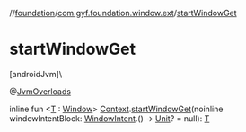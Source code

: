 //[foundation](../../index.md)/[com.gyf.foundation.window.ext](index.md)/[startWindowGet](start-window-get.md)

# startWindowGet

[androidJvm]\

@[JvmOverloads](https://kotlinlang.org/api/core/kotlin-stdlib/kotlin.jvm/-jvm-overloads/index.html)

inline fun &lt;[T](start-window-get.md) : [Window](../com.gyf.foundation.window/-window/index.md)&gt; [Context](https://developer.android.com/reference/kotlin/android/content/Context.html).[startWindowGet](start-window-get.md)(noinline windowIntentBlock: [WindowIntent](../com.gyf.foundation.window.intent/-window-intent/index.md).() -&gt; [Unit](https://kotlinlang.org/api/core/kotlin-stdlib/kotlin/-unit/index.html)? = null): [T](start-window-get.md)
